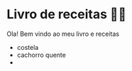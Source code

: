 # Livro de receitas :man_cook:

Ola! Bem vindo ao meu livro e receitas

- costela
- cachorro quente
- ​